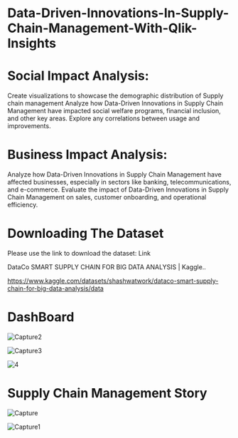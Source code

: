 # Data-Driven-Innovations-In-Supply-Chain-Management-With-Qlik-Insights



# Social Impact Analysis: 

Create visualizations to showcase the demographic distribution of Supply chain management 
Analyze how Data-Driven Innovations in Supply Chain Management have impacted social welfare programs, financial inclusion, and other key areas. 
Explore any correlations between usage and improvements.

# Business Impact Analysis: 
Analyze how Data-Driven Innovations in Supply Chain Management have affected businesses, especially in sectors like banking,  telecommunications, and e-commerce. 
Evaluate the impact of Data-Driven Innovations in Supply Chain Management on sales, customer onboarding, and operational efficiency. 


# Downloading The Dataset
Please use the link to download the dataset: Link


DataCo SMART SUPPLY CHAIN FOR BIG DATA ANALYSIS | Kaggle..

https://www.kaggle.com/datasets/shashwatwork/dataco-smart-supply-chain-for-big-data-analysis/data


# DashBoard

![Capture2](https://github.com/sudipta351/Data-Driven-Innovations-In-Supply-Chain-Management-With-Qlik-Insights/assets/70332483/f38c1f6f-4267-48e1-8a9b-23c60a916bc4)

![Capture3](https://github.com/sudipta351/Data-Driven-Innovations-In-Supply-Chain-Management-With-Qlik-Insights/assets/70332483/f08ca2c3-3c5b-4c73-ac00-1e62248d2da6)

![4](https://github.com/sudipta351/Data-Driven-Innovations-In-Supply-Chain-Management-With-Qlik-Insights/assets/70332483/8895f6de-3ad4-477d-90d1-fe253e1e61ca)



# Supply Chain Management Story

![Capture](https://github.com/sudipta351/Data-Driven-Innovations-In-Supply-Chain-Management-With-Qlik-Insights/assets/70332483/1d456e55-d1d0-4941-873b-6df73bc4ff66)

![Capture1](https://github.com/sudipta351/Data-Driven-Innovations-In-Supply-Chain-Management-With-Qlik-Insights/assets/70332483/1827549c-e054-4128-85f6-be4d9c03e44d)





